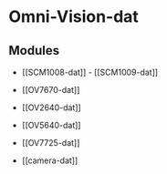 
# Omni-Vision-dat


## Modules 

- [[SCM1008-dat]] - [[SCM1009-dat]]

- [[OV7670-dat]]
- [[OV2640-dat]]
- [[OV5640-dat]]

- [[OV7725-dat]]


- [[camera-dat]]